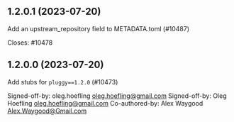 ## 1.2.0.1 (2023-07-20)

Add an upstream_repository field to METADATA.toml (#10487)

Closes: #10478

## 1.2.0.0 (2023-07-20)

Add stubs for `pluggy==1.2.0` (#10473)

Signed-off-by: oleg.hoefling <oleg.hoefling@gmail.com>
Signed-off-by: Oleg Hoefling <oleg.hoefling@gmail.com>
Co-authored-by: Alex Waygood <Alex.Waygood@Gmail.com>

